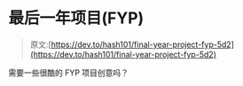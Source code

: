 # 最后一年项目(FYP)

> 原文:[https://dev.to/hash101/final-year-project-fyp-5d2](https://dev.to/hash101/final-year-project-fyp-5d2)

需要一些很酷的 FYP 项目创意吗？